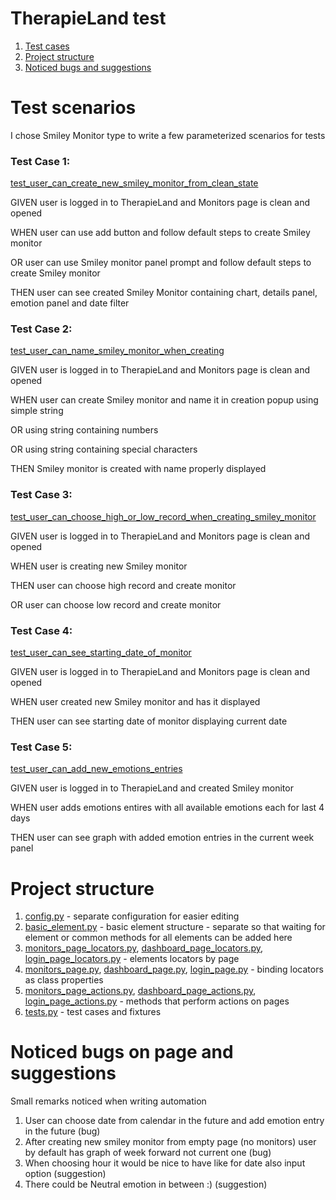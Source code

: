 # TherapieLand test
 1. [Test cases](#test-scenarios)
 2. [Project structure](#project-structure)
 3. [Noticed bugs and suggestions](#noticed-bugs-on-page-and-suggestions)


# Test scenarios
I chose Smiley Monitor type to write a few parameterized scenarios for tests

<a name="cases"></a>
### Test Case 1:

[test_user_can_create_new_smiley_monitor_from_clean_state](https://github.com/KingaNeri/TherapieLandTest/blob/dfaf80b1de7b1002b7417ac22193bb7514d0f020/test/tests.py#L45)

GIVEN user is logged in to TherapieLand and Monitors page is clean and opened

WHEN user can use add button and follow default steps to create Smiley monitor

OR user can use Smiley monitor panel prompt and follow default steps to create Smiley monitor

THEN user can see created Smiley Monitor containing chart, details panel, emotion panel and date filter


### Test Case 2:
[test_user_can_name_smiley_monitor_when_creating](https://github.com/KingaNeri/TherapieLandTest/blob/dfaf80b1de7b1002b7417ac22193bb7514d0f020/test/tests.py#L56)

GIVEN user is logged in to TherapieLand and Monitors page is clean and opened

WHEN user can create Smiley monitor and name it in creation popup using simple string

OR using string containing numbers

OR using string containing special characters

THEN Smiley monitor is created with name properly displayed

### Test Case 3:
[test_user_can_choose_high_or_low_record_when_creating_smiley_monitor](https://github.com/KingaNeri/TherapieLandTest/blob/dfaf80b1de7b1002b7417ac22193bb7514d0f020/test/tests.py#L64)

GIVEN user is logged in to TherapieLand and Monitors page is clean and opened

WHEN user is creating new Smiley monitor

THEN user can choose high record and create monitor

OR user can choose low record and create monitor

### Test Case 4:
[test_user_can_see_starting_date_of_monitor](https://github.com/KingaNeri/TherapieLandTest/blob/dfaf80b1de7b1002b7417ac22193bb7514d0f020/test/tests.py#L68)

GIVEN user is logged in to TherapieLand and Monitors page is clean and opened

WHEN user created new Smiley monitor and has it displayed

THEN user can see starting date of monitor displaying current date

### Test Case 5:
[test_user_can_add_new_emotions_entries](https://github.com/KingaNeri/TherapieLandTest/blob/dfaf80b1de7b1002b7417ac22193bb7514d0f020/test/tests.py#L74)

GIVEN user is logged in to TherapieLand and created Smiley monitor

WHEN user adds emotions entires with all available emotions each for last 4 days

THEN user can see graph with added emotion entries in the current week panel

# Project structure
1. [config.py](config/config.py) - separate configuration for easier editing
2. [basic_element.py](pages/components/basic_element.py) - basic element structure - separate so that waiting for element or common methods for all elements can be added here
3. [monitors_page_locators.py](pages/monitors/monitors_page_locators.py), [dashboard_page_locators.py](pages/dashboard/dashboard_page_locators.py), [login_page_locators.py](pages/login/login_page_locators.py) - elements locators by page
4. [monitors_page.py](pages/monitors/monitors_page.py), [dashboard_page.py](pages/dashboard/dashboard_page.py), [login_page.py](pages/login/login_page.py) - binding locators as class properties
5. [monitors_page_actions.py](pages/monitors/monitors_page_actions.py), [dashboard_page_actions.py](pages/dashboard/dashboard_page_actions.py), [login_page_actions.py](pages/login/login_page_actions.py) - methods that perform actions on pages
6. [tests.py](test/tests.py) - test cases and fixtures

# Noticed bugs on page and suggestions
Small remarks noticed when writing automation
1. User can choose date from calendar in the future and add emotion entry in the future (bug)
2. After creating new smiley monitor from empty page (no monitors) user by default has graph of week forward not current one (bug)
3. When choosing hour it would be nice to have like for date also input option (suggestion)
4. There could be Neutral emotion in between :) (suggestion)

